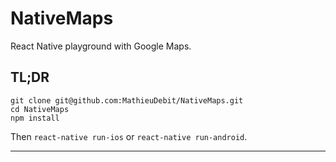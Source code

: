 # NativeMaps

React Native playground with Google Maps.

## TL;DR

```
git clone git@github.com:MathieuDebit/NativeMaps.git
cd NativeMaps
npm install
```

Then `react-native run-ios` or `react-native run-android`.

---
